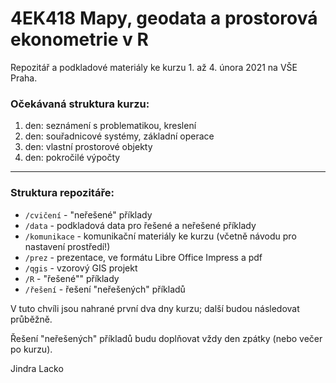 # 4EK418 Mapy, geodata a prostorová ekonometrie v R

Repozitář a podkladové materiály ke kurzu 1. až 4. února 2021 na VŠE Praha.

### Očekávaná struktura kurzu:

1. den: seznámení s problematikou, kreslení
2. den: souřadnicové systémy, základní operace
3. den: vlastní prostorové objekty
4. den: pokročilé výpočty

<hr>

### Struktura repozitáře:

* `/cvičení` - "neřešené" příklady
* `/data` - podkladová data pro řešené a neřešené příklady
* `/komunikace` - komunikační materiály ke kurzu (včetně návodu pro nastavení prostředí!)
* `/prez` - prezentace, ve formátu Libre Office Impress a pdf
* `/qgis` - vzorový GIS projekt
* `/R` - "řešené"" příklady
* `/řešení` - řešení "neřešených" příkladů

V tuto chvíli jsou nahrané první dva dny kurzu; další budou následovat průběžně.

Řešení "neřešených" příkladů budu doplňovat vždy den zpátky (nebo večer po kurzu).

Jindra Lacko
